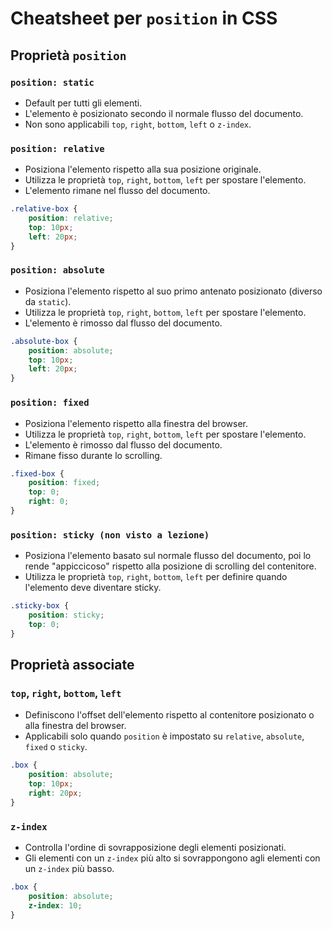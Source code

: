 
# Cheatsheet per `position` in CSS

## Proprietà `position`

### `position: static`
- Default per tutti gli elementi.
- L'elemento è posizionato secondo il normale flusso del documento.
- Non sono applicabili `top`, `right`, `bottom`, `left` o `z-index`.

### `position: relative`
- Posiziona l'elemento rispetto alla sua posizione originale.
- Utilizza le proprietà `top`, `right`, `bottom`, `left` per spostare l'elemento.
- L'elemento rimane nel flusso del documento.

```css
.relative-box {
    position: relative;
    top: 10px;
    left: 20px;
}
```

### `position: absolute`
- Posiziona l'elemento rispetto al suo primo antenato posizionato (diverso da `static`).
- Utilizza le proprietà `top`, `right`, `bottom`, `left` per spostare l'elemento.
- L'elemento è rimosso dal flusso del documento.

```css
.absolute-box {
    position: absolute;
    top: 10px;
    left: 20px;
}
```

### `position: fixed`
- Posiziona l'elemento rispetto alla finestra del browser.
- Utilizza le proprietà `top`, `right`, `bottom`, `left` per spostare l'elemento.
- L'elemento è rimosso dal flusso del documento.
- Rimane fisso durante lo scrolling.

```css
.fixed-box {
    position: fixed;
    top: 0;
    right: 0;
}
```

### `position: sticky (non visto a lezione)`
- Posiziona l'elemento basato sul normale flusso del documento, poi lo rende "appiccicoso" rispetto alla posizione di scrolling del contenitore.
- Utilizza le proprietà `top`, `right`, `bottom`, `left` per definire quando l'elemento deve diventare sticky.

```css
.sticky-box {
    position: sticky;
    top: 0;
}
```

## Proprietà associate

### `top`, `right`, `bottom`, `left`
- Definiscono l'offset dell'elemento rispetto al contenitore posizionato o alla finestra del browser.
- Applicabili solo quando `position` è impostato su `relative`, `absolute`, `fixed` o `sticky`.

```css
.box {
    position: absolute;
    top: 10px;
    right: 20px;
}
```

### `z-index`
- Controlla l'ordine di sovrapposizione degli elementi posizionati.
- Gli elementi con un `z-index` più alto si sovrappongono agli elementi con un `z-index` più basso.

```css
.box {
    position: absolute;
    z-index: 10;
}
```
